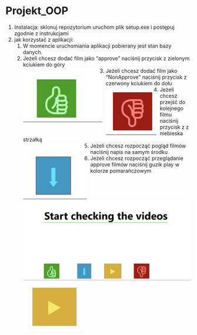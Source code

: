 # Projekt_OOP
1. Instalacja:
	sklonuj repozytorium
	uruchom plik setup.exe i postępuj zgodnie z instrukcjami
2. jak korzystać z aplikacji:
	1. W momencie uruchomiania aplikacji pobierany jest stan bazy danych.
	2. Jeżeli chcesz dodać film jako “approve” naciśnij przycisk z zielonym kciukiem do góry </br>
<img src="https://github.com/KonradPodstawskiWsei/Projekt_OOP/blob/master/pictures/like.png"
     alt="Markdown Monster icon"
     style="float: left; margin-right: 10px;" />
	3. Jeżeli chcesz dodać film jako “NonApprove” naciśnij przycisk z czerwony kciukiem do dołu </br>
<img src="https://github.com/KonradPodstawskiWsei/Projekt_OOP/blob/master/pictures/dislike.png"
     alt="Markdown Monster icon"
     style="float: left; margin-right: 10px;" />
	4. Jeżeli chcesz przejść do kolejnego filmu naciśnij przycisk z z niebieska strzałką </br>
<img src="https://github.com/KonradPodstawskiWsei/Projekt_OOP/blob/master/pictures/conitnue.png"
     alt="Markdown Monster icon"
     style="float: left; margin-right: 10px;" />
	5. Jeżeli chcesz rozpocząć pogląd filmów naciśnij napis na samym środku </br>
<img src="https://github.com/KonradPodstawskiWsei/Projekt_OOP/blob/master/pictures/describe.png"
     alt="Markdown Monster icon"
     style="float: left; margin-right: 10px;" />
	6. Jeżeli chcesz rozpocząć przeglądanie approve filmów naciśnij  guzik play w kolorze pomarańczowym </br>
<img src="https://github.com/KonradPodstawskiWsei/Projekt_OOP/blob/master/pictures/palyer.png"
     alt="Markdown Monster icon"
     style="float: left; margin-right: 10px;" />
